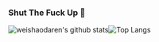 ### Shut The Fuck Up 🤫
![weishaodaren's github stats](https://github-readme-stats.vercel.app/api?username=weishaodaren&theme=graywhite&count_private=true&show_icons=true&line_height=40)![Top Langs](https://github-readme-stats.vercel.app/api/top-langs/?username=weishaodaren&theme=graywhite)
